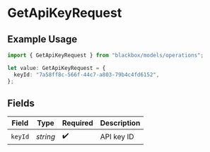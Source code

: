 # GetApiKeyRequest

## Example Usage

```typescript
import { GetApiKeyRequest } from "blackbox/models/operations";

let value: GetApiKeyRequest = {
  keyId: "7a58ff8c-566f-44c7-a803-79b4c4fd6152",
};
```

## Fields

| Field              | Type               | Required           | Description        |
| ------------------ | ------------------ | ------------------ | ------------------ |
| `keyId`            | *string*           | :heavy_check_mark: | API key ID         |